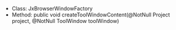 + Class: JxBrowserWindowFactory
+ Method: public void createToolWindowContent(@NotNull Project project, @NotNull ToolWindow toolWindow)
